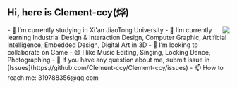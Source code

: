 ## Hi, here is Clement-ccy(烨)
<img align="right" src="https://github-readme-stats.vercel.app/api?username=Clement-ccy&show_icons=true&theme=gruvbox"/>
- 🔭 I’m currently studying in Xi'an JiaoTong University
- 🌱 I’m currently learning Industrial Design & Interaction Design, Computer Graphic, Artificial Intelligence, Embedded Design, Digital Art in 3D
- 👯 I’m looking to collaborate on Game
- 😄 I like Music Editing, Singing, Locking Dance, Photographing
- 💬 If you have any question about me, submit issue in [Issues](https://github.com/Clement-ccy/Clement-ccy/issues)
- 📫 How to reach me: 319788356@qq.com
